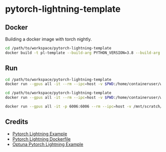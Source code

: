 # pytorch-lightning-template

## Docker
Building a docker image with torch nightly.

```bash
cd /path/to/workspace/pytorch-lightning-template
docker build -t pl-template --build-arg PYTHON_VERSION=3.8 --build-arg CUDA_VERSION=10.2 --build-arg LIGHTNING_VERSION=0.8.5 -f docker/Dockerfile .
```

## Run

```bash
cd /path/to/workspace/pytorch-lightning-template
docker run --gpus all -it --rm --ipc=host -v $PWD:/home/containeruser/workspace pl-template  python3 workspace/trainer.py
```
```bash
cd /path/to/workspace/pytorch-lightning-template
docker run --gpus all -it --rm --ipc=host -v $PWD:/home/containeruser/workspace pl-template  python3 workspace/tuner.py 

docker run --gpus all -it -p 6006:6006 --rm --ipc=host -v /mnt/scratch/$USER/workspace:/home/containeruser/workspace marvan3-pl0.8.1-py3.8-torch1.6-dev

```


## Credits
- [Pytorch Lightning Example](https://github.com/PyTorchLightning/pytorch-lightning/blob/0.8.5/pl_examples/)
- [Pytorch Lightning Dockerfile](https://github.com/PyTorchLightning/pytorch-lightning/blob/0.8.5/dockers/conda/Dockerfile)
- [Optuna Pytorch Lightning Example](https://raw.githubusercontent.com/optuna/optuna/master/examples/pytorch_lightning_simple.py)